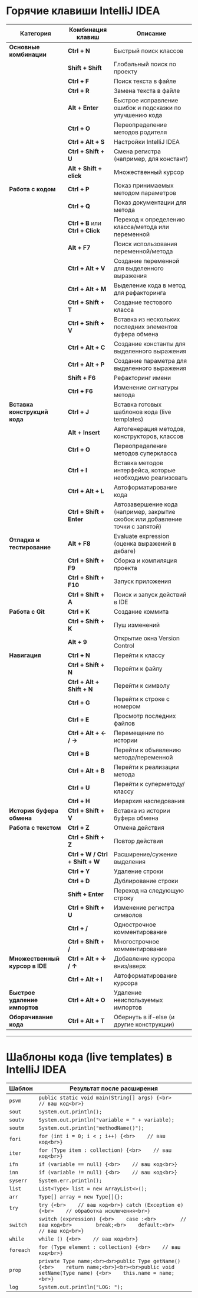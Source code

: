 # Горячие клавиши IntelliJ IDEA   

| **Категория**               | **Комбинация клавиш** | **Описание**                                                                 |
|-----------------------------|-----------------------|-------------------------------------------------------------------------------|
| **Основные комбинации**     | **Ctrl + N**          | Быстрый поиск классов                                                          |
|                             | **Shift + Shift**     | Глобальный поиск по проекту                                                  |
|                             | **Ctrl + F**          | Поиск текста в файле                                                         |
|                             | **Ctrl + R**          | Замена текста в файле                                                        |
|                             | **Alt + Enter**       | Быстрое исправление ошибок и подсказки по улучшению кода                     |
|                             | **Ctrl + O**          | Переопределение методов родителя                                             |
|                             | **Ctrl + Alt + S**    | Настройки IntelliJ IDEA                                                      |
|                             | **Ctrl + Shift + U**  | Смена регистра (например, для констант)                                      |
|                             | **Alt + Shift + click**| Множественный курсор                                                        |
| **Работа с кодом**          | **Ctrl + P**          | Показ принимаемых методом параметров                                        |
|                             | **Ctrl + Q**          | Показ документации для метода                                               |
|                             | **Ctrl + B** или **Ctrl + Click**        | Переход к определению класса/метода или переменной                          |
|                             | **Alt + F7**          | Поиск использования переменной/метода                                       |
|                             | **Ctrl + Alt + V**    | Создание переменной для выделенного выражения                                |
|                             | **Ctrl + Alt + M**    | Выделение кода в метод для рефакторинга                                      |
|                             | **Ctrl + Shift + T**  | Создание тестового класса                                                   |
|                             | **Ctrl + Shift + V**  | Вставка из нескольких последних элементов буфера обмена                     |
|                             | **Ctrl + Alt + C**    | Создание константы для выделенного выражения                                 |
|                             | **Ctrl + Alt + P**    | Создание параметра для выделенного выражения                                 |
|                             | **Shift + F6**        | Рефакторинг имени                                                            |
|                             | **Ctrl + F6**         | Изменение сигнатуры метода                                                  |
| **Вставка конструкций кода**| **Ctrl + J**          | Вставка готовых шаблонов кода (live templates)                               |
|                             | **Alt + Insert**      | Автогенерация методов, конструкторов, классов                                |
|                             | **Ctrl + O**          | Переопределение методов суперкласса                                         |
|                             | **Ctrl + I**          | Вставка методов интерфейса, которые необходимо реализовать                   |
|                             | **Ctrl + Alt + L**    | Автоформатирование кода                                                     |
|                             | **Ctrl + Shift + Enter** | Автозавершение кода (например, закрытие скобок или добавление точки с запятой) |
| **Отладка и тестирование** | **Alt + F8**          | Evaluate expression (оценка выражений в дебаге)                             |
|                             | **Ctrl + Shift + F9** | Сборка и компиляция проекта                                                  |
|                             | **Ctrl + Shift + F10**| Запуск приложения                                                            |
|                             | **Ctrl + Shift + A**  | Поиск и запуск действий в IDE                                                |
| **Работа с Git**            | **Ctrl + K**          | Создание коммита                                                             |
|                             | **Ctrl + Shift + K**  | Пуш изменений                                                                |
|                             | **Alt + 9**           | Открытие окна Version Control                                               |
| **Навигация**               | **Ctrl + N**          | Перейти к классу                                                              |
|                             | **Ctrl + Shift + N**  | Перейти к файлу                                                              |
|                             | **Ctrl + Alt + Shift + N** | Перейти к символу                                                      |
|                             | **Ctrl + G**          | Перейти к строке с номером                                                   |
|                             | **Ctrl + E**          | Просмотр последних файлов                                                    |
|                             | **Ctrl + Alt + ← / →**| Перемещение по истории                                                     |
|                             | **Ctrl + B**          | Перейти к объявлению метода/переменной                                      |
|                             | **Ctrl + Alt + B**    | Перейти к реализации метода                                                  |
|                             | **Ctrl + U**          | Перейти к суперметоду/классу                                                |
|                             | **Ctrl + H**          | Иерархия наследования                                                        |
| **История буфера обмена**   | **Ctrl + Shift + V**  | Вставка из истории буфера обмена                                            |
| **Работа с текстом**        | **Ctrl + Z**          | Отмена действия                                                              |
|                             | **Ctrl + Shift + Z**  | Повтор действия                                                              |
|                             | **Ctrl + W / Ctrl + Shift + W** | Расширение/сужение выделения                                       |
|                             | **Ctrl + Y**          | Удаление строки                                                              |
|                             | **Ctrl + D**          | Дублирование строки                                                          |
|                             | **Shift + Enter**     | Переход на следующую строку                                                 |
|                             | **Ctrl + Shift + U**  | Изменение регистра символов                                                 |
|                             | **Ctrl + /**          | Однострочное комментирование                                                |
|                             | **Ctrl + Shift + /**  | Многострочное комментирование                                               |
| **Множественный курсор в IDE** | **Ctrl + Alt + ↓ / ↑** | Добавление курсора вниз/вверх                                         |
|                             | **Ctrl + Alt + I**    | Автоформатирование курсора                                                  |
| **Быстрое удаление импортов**| **Ctrl + Alt + O**    | Удаление неиспользуемых импортов                                            |
| **Оборачивание кода**       | **Ctrl + Alt + T**    | Обернуть в if-else (и другие конструкции)                                   |

---

#  Шаблоны кода (live templates) в IntelliJ IDEA 

| Шаблон | Результат после расширения |
|--------|----------------------------|
| `psvm` | ```public static void main(String[] args) {<br>    // ваш код<br>}``` |
| `sout` | `System.out.println();`    |
| `soutv` | `System.out.println("variable = " + variable);` |
| `soutm` | `System.out.println("methodName()");` |
| `fori` | ```for (int i = 0; i < ; i++) {<br>    // ваш код<br>}``` |
| `iter` | ```for (Type item : collection) {<br>    // ваш код<br>}``` |
| `ifn` | ```if (variable == null) {<br>    // ваш код<br>}``` |
| `inn` | ```if (variable != null) {<br>    // ваш код<br>}``` |
| `syserr` | `System.err.println();` |
| `list` | ```List<Type> list = new ArrayList<>();``` |
| `arr` | ```Type[] array = new Type[]{};``` |
| `try` | ```try {<br>    // ваш код<br>} catch (Exception e) {<br>    // обработка исключения<br>}``` |
| `switch` | ```switch (expression) {<br>    case :<br>        // ваш код<br>        break;<br>    default:<br>        // ваш код<br>}``` |
| `while` | ```while () {<br>    // ваш код<br>}``` |
| `foreach` | ```for (Type element : collection) {<br>    // ваш код<br>}``` |
| `prop` | ```private Type name;<br><br>public Type getName() {<br>    return name;<br>}<br><br>public void setName(Type name) {<br>    this.name = name;<br>}``` |
| `log` | `System.out.println("LOG: ");` |
